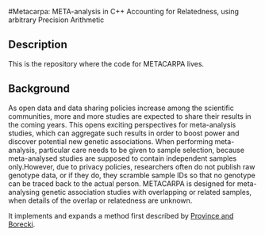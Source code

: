 #Metacarpa: META-analysis in C++ Accounting for Relatedness, using arbitrary Precision Arithmetic

## Description
This is the repository where the code for METACARPA lives. 

## Background
As open data and data sharing policies increase among the scientific communities, more and more studies are expected to share their results in the coming years. This opens exciting perspectives for meta-analysis studies, which can aggregate such results in order to boost power and discover potential new genetic associations. When performing meta-analysis, particular care needs to be given to sample selection, because meta-analysed studies are supposed to contain independent samples only.However, due to privacy policies, researchers often do not publish raw genotype data, or if they do, they scramble sample IDs so that no genotype can be traced back to the actual person.
METACARPA is designed for meta-analysing genetic association studies with overlapping or related samples, when details of the overlap or relatedness are unknown. 

It implements and expands a method first described by [Province and Borecki](www.ncbi.nlm.nih.gov/pmc/articles/PMC3773990/).